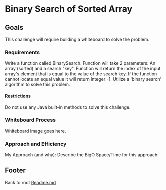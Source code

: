 # Binary Search of Sorted Array

## Goals

This challenge will require building a whiteboard to solve the problem.

### Requirements

Write a function called BinarySearch.
Function will take 2 parameters: An array (sorted) and a search "key".
Function will return the index of the input array's element that is equal to the value of the search key.
If the function cannot locate an equal value it will return integer -1.
Utilize a 'binary search' algorithm to solve this problem.

#### Restrictions

Do not use any Java built-in methods to solve this challenge.

### Whiteboard Process

Whiteboard image goes here.

### Approach and Efficiency

My Approach (and why):
Describe the BigO Space/Time for this approach:

## Footer

Back to root [Readme.md](../README.md)

